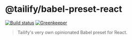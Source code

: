 # @tailify/babel-preset-react

[![Build status][build-status-image]][build-status-url]
[![Greenkeeper][greenkeeper-image]][greenkeeper-url]

> Tailify's very own opinionated Babel preset for React.

[build-status-image]: https://travis-ci.com/tailify/babel-preset-react.svg?branch=master
[build-status-url]: https://travis-ci.com/tailify/babel-preset-react

[greenkeeper-image]: https://badges.greenkeeper.io/tailify/babel-preset-react.svg
[greenkeeper-url]: https://greenkeeper.io
